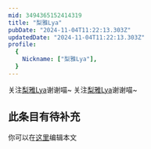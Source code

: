 ```yaml
---
mid: 3494365152414319
title: "梨雅Lya"
pubDate: "2024-11-04T11:22:13.303Z"
updatedDate: "2024-11-04T11:22:13.303Z"
profile:
  {
    Nickname: ["梨雅Lya"],
  }
---
```


关注[梨雅Lya](https://space.bilibili.com/3494365152414319)谢谢喵~ 关注[梨雅Lya](https://space.bilibili.com/3494365152414319)谢谢喵~

## 此条目有待补充
你可以在[这里](https://github.com/Yuhanawa/VTuber.ICU/edit/master/src/content/v/梨雅Lya/index.md)编辑本文
